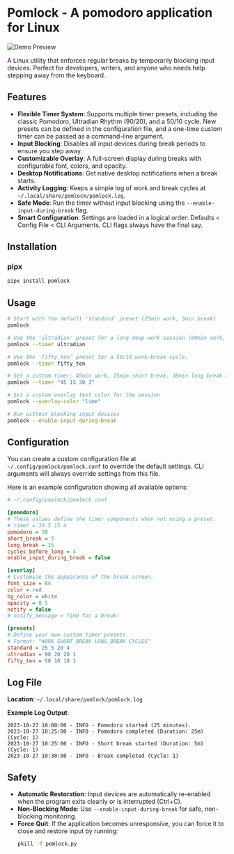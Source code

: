 # Pomlock - A pomodoro application for Linux

![Demo Preview](demo-preview.gif)

A Linux utility that enforces regular breaks by temporarily blocking input devices. Perfect for developers, writers, and anyone who needs help stepping away from the keyboard.

## Features

- **Flexible Timer System**: Supports multiple timer presets, including the classic Pomodoro, Ultradian Rhythm (90/20), and a 50/10 cycle. New presets can be defined in the configuration file, and a one-time custom timer can be passed as a command-line argument.
- **Input Blocking**: Disables all input devices during break periods to ensure you step away.
- **Customizable Overlay**: A full-screen display during breaks with configurable font, colors, and opacity.
- **Desktop Notifications**: Get native desktop notifications when a break starts.
- **Activity Logging**: Keeps a simple log of work and break cycles at `~/.local/share/pomlock/pomlock.log`.
- **Safe Mode**: Run the timer without input blocking using the `--enable-input-during-break` flag.
- **Smart Configuration**: Settings are loaded in a logical order: Defaults < Config File < CLI Arguments. CLI flags always have the final say.


## Installation

### pipx
```bash
pipx install pomlock
```

<!-- ### Arch Linux (AUR) -->
<!-- ```bash -->
<!-- yay -S pomlock -->
<!-- ``` -->
<!-- ```bash -->
<!-- paru -S pomlock -->
<!-- ``` -->
<!---->
<!-- ### Manual -->
<!---->
<!-- <!-- TODO: some ideas -->
<!-- options: -->
<!-- 1. curl command:  -->
<!-- [uv package manager](https://github.com/astral-sh/uv?tab=readme-ov-file#installation) -->
<!-- ```bash -->
<!-- curl -LsSf https://astral.sh/uv/install.sh | sh   -->
<!-- ``` -->
<!-- [yt-dlp](https://github.com/yt-dlp/yt-dlp/wiki/Installation#installing-the-release-binary) -->
<!-- ```bash -->
<!-- curl -L https://github.com/yt-dlp/yt-dlp/releases/latest/download/yt-dlp -o ~/.local/bin/yt-dlp -->
<!-- chmod a+rx ~/.local/bin/yt-dlp  # Make executable -->
<!-- ``` -->
<!---->
<!-- 2. pip -->
<!-- [uv](https://github.com/astral-sh/uv?tab=readme-ov-file#installation) -->
<!-- ```bash -->
<!-- # With pip. -->
<!-- pip install uv -->
<!-- ``` -->
<!-- [yt-dlp](https://github.com/yt-dlp/yt-dlp/wiki/Installation#with-pip) -->
<!-- ```bash -->
<!-- python3 -m pip install -U "yt-dlp[default]" -->
<!-- ``` -->
<!---->
<!-- 3. pacman -->
<!-- [yt-dlp](https://github.com/yt-dlp/yt-dlp/wiki/Installation#pacman) -->
<!-- ```bash -->
<!-- sudo pacman -Syu yt-dlp -->
<!-- ``` -->


## Usage

```bash
# Start with the default 'standard' preset (25min work, 5min break)
pomlock

# Use the 'ultradian' preset for a long deep-work session (90min work, 20min break)
pomlock --timer ultradian

# Use the 'fifty_ten' preset for a 50/10 work-break cycle.
pomlock --timer fifty_ten

# Set a custom timer: 45min work, 15min short break, 30min long break after 3 cycles
pomlock --timer "45 15 30 3"

# Set a custom overlay text color for the session
pomlock --overlay-color "lime"

# Run without blocking input devices
pomlock --enable-input-during-break
```

## Configuration

You can create a custom configuration file at `~/.config/pomlock/pomlock.conf` to override the default settings. CLI arguments will always override settings from this file.

Here is an example configuration showing all available options:
```ini
# ~/.config/pomlock/pomlock.conf

[pomodoro]
# These values define the timer components when not using a preset.
# timer = 30 5 15 4
pomodoro = 30
short_break = 5
long_break = 15
cycles_before_long = 4
enable_input_during_break = false

[overlay]
# Customize the appearance of the break screen.
font_size = 64
color = red
bg_color = white
opacity = 0.5
notify = false
# notify_message = Time for a break!

[presets]
# Define your own custom timer presets.
# Format: "WORK SHORT_BREAK LONG_BREAK CYCLES"
standard = 25 5 20 4
ultradian = 90 20 20 1
fifty_ten = 50 10 10 1
```

## Log File

**Location**: `~/.local/share/pomlock/pomlock.log`

**Example Log Output**:
```log
2023-10-27 10:00:00 - INFO - Pomodoro started (25 minutes).
2023-10-27 10:25:00 - INFO - Pomodoro completed (Duration: 25m) (Cycle: 1)
2023-10-27 10:25:00 - INFO - Short break started (Duration: 5m) (Cycle: 1)
2023-10-27 10:30:00 - INFO - Break completed (Cycle: 1)
```

## Safety

- **Automatic Restoration**: Input devices are automatically re-enabled when the program exits cleanly or is interrupted (Ctrl+C).
- **Non-Blocking Mode**: Use `--enable-input-during-break` for safe, non-blocking monitoring.
- **Force Quit**: If the application becomes unresponsive, you can force it to close and restore input by running:
  ```bash
  pkill -f pomlock.py
  ```
